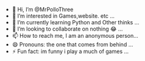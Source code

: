 - 👋 Hi, I’m @MrPolloThree
- 👀 I’m interested in Games,website. etc ...
- 🌱 I’m currently learning Python and Other thinks ...
- 💞️ I’m looking to collaborate on nothing 😂 ...
- 📫 How to reach me, I am an anonymous person...
- 😄 Pronouns: the one that comes from behind ...
- ⚡ Fun fact: im funny i play a much of games ...

<!---
MrPolloThree/MrPolloThree is a ✨ special ✨ repository because its `README.md` (this file) appears on your GitHub profile.
You can click the Preview link to take a look at your changes.
--->
